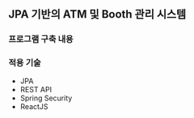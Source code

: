 ## JPA 기반의 ATM 및 Booth 관리 시스템

### 프로그램 구축 내용

### 적용 기술
- JPA
- REST API
- Spring Security
- ReactJS
